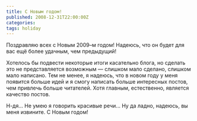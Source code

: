 ```yaml
---
title: С Новым годом!
published: 2008-12-31T22:00:00Z
categories: 
tags: holiday
---
```


Поздравляю всех с Новым 2009–м годом! Надеюсь, что он будет для вас ещё более удачным, чем предыдущий!

Хотелось бы подвести некоторые итоги касательно блога, но сделать это не представляется возможным — слишком мало сделано, слишком мало написано. Тем не менее, я надеюсь, что в новом году у меня появится больше идей и я смогу написать больше интересных постов, чем привлечь больше читателей. Хотя главным, естественно, является качество постов.

Н-дя... Не умею я говорить красивые речи... Ну да ладно, надеюсь, вы меня извините. С Новым годом!
